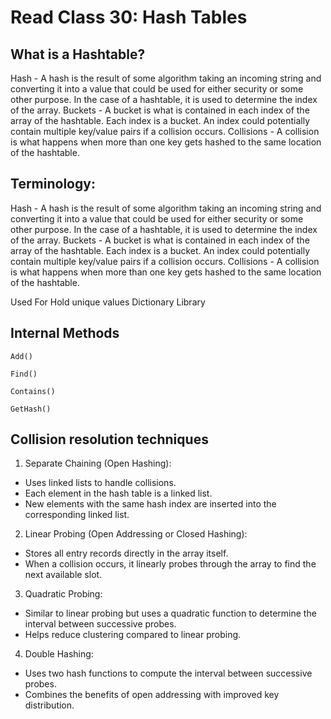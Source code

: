 # Read Class 30: Hash Tables

## What is a Hashtable?
Hash - A hash is the result of some algorithm taking an incoming string and converting it into a value that could be used for either security or some other purpose. In the case of a hashtable, it is used to determine the index of the array.
Buckets - A bucket is what is contained in each index of the array of the hashtable. Each index is a bucket. An index could potentially contain multiple key/value pairs if a collision occurs.
Collisions - A collision is what happens when more than one key gets hashed to the same location of the hashtable.

## Terminology:
Hash - A hash is the result of some algorithm taking an incoming string and converting it into a value that could be used for either security or some other purpose. In the case of a hashtable, it is used to determine the index of the array. Buckets - A bucket is what is contained in each index of the array of the hashtable. Each index is a bucket. An index could potentially contain multiple key/value pairs if a collision occurs. Collisions - A collision is what happens when more than one key gets hashed to the same location of the hashtable.

Used For
Hold unique values
Dictionary
Library

## Internal Methods
```
Add()

Find()

Contains()

GetHash()
```
## Collision resolution techniques

1. Separate Chaining (Open Hashing):

* Uses linked lists to handle collisions.
* Each element in the hash table is a linked list.
* New elements with the same hash index are inserted into the corresponding linked list.

2. Linear Probing (Open Addressing or Closed Hashing):

* Stores all entry records directly in the array itself.
* When a collision occurs, it linearly probes through the array to find the next available slot.

3. Quadratic Probing:

* Similar to linear probing but uses a quadratic function to determine the interval between successive probes.
* Helps reduce clustering compared to linear probing.

4. Double Hashing:

* Uses two hash functions to compute the interval between successive probes.
* Combines the benefits of open addressing with improved key distribution.
